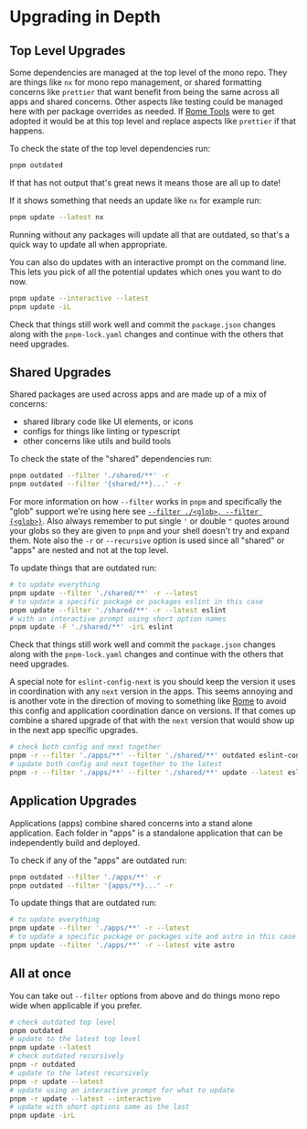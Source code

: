 # Upgrading in Depth

## Top Level Upgrades

Some dependencies are managed at the top level of the mono repo. They are things
like `nx` for mono repo management, or shared formatting concerns like
`prettier` that want benefit from being the same across all apps and shared
concerns. Other aspects like testing could be managed here with per package
overrides as needed. If [Rome Tools](https://rome.tools/) were to get adopted it
would be at this top level and replace aspects like `prettier` if that happens.

To check the state of the top level dependencies run:

```zsh
pnpm outdated
```

If that has not output that's great news it means those are all up to date!

If it shows something that needs an update like `nx` for example run:

```zsh
pnpm update --latest nx
```

Running without any packages will update all that are outdated, so that's a
quick way to update all when appropriate.

You can also do updates with an interactive prompt on the command line. This
lets you pick of all the potential updates which ones you want to do now.

```zsh
pnpm update --interactive --latest
pnpm update -iL
```

Check that things still work well and commit the `package.json` changes along
with the `pnpm-lock.yaml` changes and continue with the others that need
upgrades.

## Shared Upgrades

Shared packages are used across apps and are made up of a mix of concerns:

- shared library code like UI elements, or icons
- configs for things like linting or typescript
- other concerns like utils and build tools

To check the state of the "shared" dependencies run:

```zsh
pnpm outdated --filter './shared/**' -r
pnpm outdated --filter '{shared/**}...' -r
```

For more information on how `--filter` works in `pnpm` and specifically the
"glob" support we're using here see
[`--filter ./<glob>, --filter {<glob>}`](https://pnpm.io/filtering#--filter-glob---filter-glob).
Also always remember to put single `'` or double `"` quotes around your globs so
they are given to `pnpm` and your shell doesn't try and expand them. Note also
the `-r` or `--recursive` option is used since all "shared" or "apps" are nested
and not at the top level.

To update things that are outdated run:

```zsh
# to update everything
pnpm update --filter './shared/**' -r --latest
# to update a specific package or packages eslint in this case
pnpm update --filter './shared/**' -r --latest eslint
# with an interactive prompt using short option names
pnpm update -F './shared/**' -irL eslint
```

Check that things still work well and commit the `package.json` changes along
with the `pnpm-lock.yaml` changes and continue with the others that need
upgrades.

A special note for `eslint-config-next` is you should keep the version it uses
in coordination with any `next` version in the apps. This seems annoying and is
another vote in the direction of moving to something like
[Rome](https://rome.tools/) to avoid this config and application coordination
dance on versions. If that comes up combine a shared upgrade of that with the
`next` version that would show up in the next app specific upgrades.

```zsh
# check both config and next together
pnpm -r --filter './apps/**' --filter './shared/**' outdated eslint-config-next next
# update both config and next together to the latest
pnpm -r --filter './apps/**' --filter './shared/**' update --latest eslint-config-next next
```

## Application Upgrades

Applications (apps) combine shared concerns into a stand alone application. Each
folder in "apps" is a standalone application that can be independently build and
deployed.

To check if any of the "apps" are outdated run:

```zsh
pnpm outdated --filter './apps/**' -r
pnpm outdated --filter '{apps/**}...' -r
```

To update things that are outdated run:

```zsh
# to update everything
pnpm update --filter './apps/**' -r --latest
# to update a specific package or packages vite and astro in this case
pnpm update --filter './apps/**' -r --latest vite astro
```

## All at once

You can take out `--filter` options from above and do things mono repo wide when
applicable if you prefer.

```zsh
# check outdated top level
pnpm outdated
# update to the latest top level
pnpm update --latest
# check outdated recursively
pnpm -r outdated
# update to the latest recursively
pnpm -r update --latest
# update using an interactive prompt for what to update
pnpm -r update --latest --interactive
# update with short options same as the last
pnpm update -irL
```
